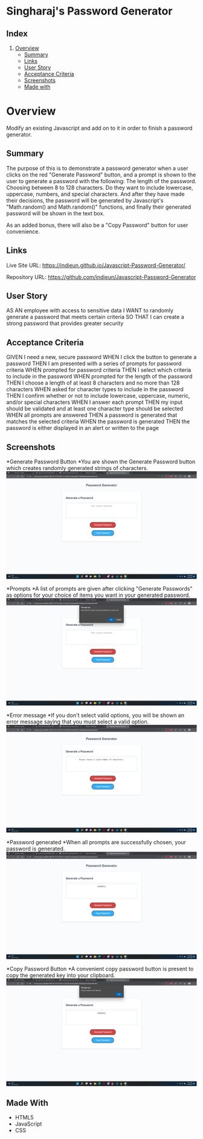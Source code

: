 # Singharaj's Password Generator

## Index
1. [Overview](#overview)
    - [Summary](#summary)
    - [Links](#links)
    - [User Story](#user-story)
    - [Acceptance Criteria](#acceptance-criteria)
    - [Screenshots](#screenshots)
    - [Made with](#made-with)

# Overview

Modify an existing Javascript and add on to it in order to finish a password generator. 

## Summary

The purpose of this is to demonstrate a password generator when a user clicks on the red "Generate Password" button,
and a prompt is shown to the user to generate a password with the following:
The length of the password.
Choosing between 8 to 128 characters.
Do they want to include lowercase, uppercase, numbers, and special characters.
And after they have made their decisions, the password will be generated by Javascript's "Math.random() and Math.random()" functions, and finally their
generated password will be shown in the text box.

As an added bonus, there will also be a "Copy Password" button for user convenience. 

## Links

Live Site URL: https://indieun.github.io/Javascript-Password-Generator/

Repository URL: https://github.com/indieun/Javascript-Password-Generator

## User Story

AS AN employee with access to sensitive data
I WANT to randomly generate a password that meets certain criteria
SO THAT I can create a strong password that provides greater security

## Acceptance Criteria

GIVEN I need a new, secure password
WHEN I click the button to generate a password
THEN I am presented with a series of prompts for password criteria
WHEN prompted for password criteria
THEN I select which criteria to include in the password
WHEN prompted for the length of the password
THEN I choose a length of at least 8 characters and no more than 128 characters
WHEN asked for character types to include in the password
THEN I confirm whether or not to include lowercase, uppercase, numeric, and/or special characters
WHEN I answer each prompt
THEN my input should be validated and at least one character type should be selected
WHEN all prompts are answered
THEN a password is generated that matches the selected criteria
WHEN the password is generated
THEN the password is either displayed in an alert or written to the page

## Screenshots
*Generate Password Button
    *You are shown the Generate Password button which creates randomly generated strings of characters.
![](./assets/Images/1.png)

*Prompts
    *A list of prompts are given after clicking "Generate Passwords" as options for your choice of items you want in your generated password.
![](./assets/Images/2.png)

*Error message
    *If you don't select valid options, you will be shown an error message saying that you must select a valid option.
![](./assets/Images/3.png)

*Password generated
    *When all prompts are successfully chosen, your password is generated.
![](./assets/Images/4.png)

*Copy Password Button
    *A convenient copy password button is present to copy the generated key into your clipboard.
![](./assets/Images/5.png)

## Made With

* HTML5
* JavaScript
* CSS
